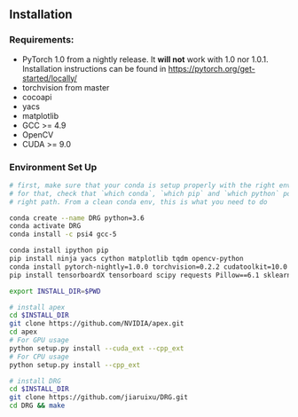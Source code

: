 ## Installation

### Requirements:
- PyTorch 1.0 from a nightly release. It **will not** work with 1.0 nor 1.0.1. Installation instructions can be found in https://pytorch.org/get-started/locally/
- torchvision from master
- cocoapi
- yacs
- matplotlib
- GCC >= 4.9
- OpenCV
- CUDA >= 9.0


### Environment Set Up

```bash
# first, make sure that your conda is setup properly with the right environment
# for that, check that `which conda`, `which pip` and `which python` points to the
# right path. From a clean conda env, this is what you need to do

conda create --name DRG python=3.6
conda activate DRG
conda install -c psi4 gcc-5

conda install ipython pip
pip install ninja yacs cython matplotlib tqdm opencv-python
conda install pytorch-nightly=1.0.0 torchvision=0.2.2 cudatoolkit=10.0 -c pytorch
pip install tensorboardX tensorboard scipy requests Pillow==6.1 sklearn pandas scikit-image

export INSTALL_DIR=$PWD

# install apex
cd $INSTALL_DIR
git clone https://github.com/NVIDIA/apex.git
cd apex
# For GPU usage
python setup.py install --cuda_ext --cpp_ext
# For CPU usage
python setup.py install --cpp_ext

# install DRG
cd $INSTALL_DIR
git clone https://github.com/jiaruixu/DRG.git
cd DRG && make
```